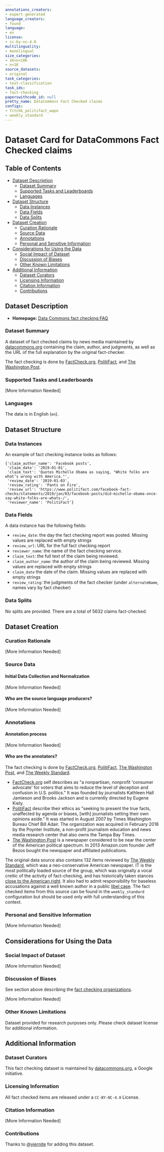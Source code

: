 ```yaml
---
annotations_creators:
- expert-generated
language_creators:
- found
language:
- en
license:
- cc-by-nc-4.0
multilinguality:
- monolingual
size_categories:
- 1K<n<10K
- n<1K
source_datasets:
- original
task_categories:
- text-classification
task_ids:
- fact-checking
paperswithcode_id: null
pretty_name: DataCommons Fact Checked claims
configs:
- fctchk_politifact_wapo
- weekly_standard
---
```


# Dataset Card for DataCommons Fact Checked claims

## Table of Contents
- [Dataset Description](#dataset-description)
  - [Dataset Summary](#dataset-summary)
  - [Supported Tasks and Leaderboards](#supported-tasks-and-leaderboards)
  - [Languages](#languages)
- [Dataset Structure](#dataset-structure)
  - [Data Instances](#data-instances)
  - [Data Fields](#data-fields)
  - [Data Splits](#data-splits)
- [Dataset Creation](#dataset-creation)
  - [Curation Rationale](#curation-rationale)
  - [Source Data](#source-data)
  - [Annotations](#annotations)
  - [Personal and Sensitive Information](#personal-and-sensitive-information)
- [Considerations for Using the Data](#considerations-for-using-the-data)
  - [Social Impact of Dataset](#social-impact-of-dataset)
  - [Discussion of Biases](#discussion-of-biases)
  - [Other Known Limitations](#other-known-limitations)
- [Additional Information](#additional-information)
  - [Dataset Curators](#dataset-curators)
  - [Licensing Information](#licensing-information)
  - [Citation Information](#citation-information)
  - [Contributions](#contributions)

## Dataset Description

- **Homepage:** [Data Commons fact checking FAQ](https://datacommons.org/factcheck/faq)

### Dataset Summary

A dataset of fact checked claims by news media maintained by [datacommons.org](https://datacommons.org/) containing the claim, author, and judgments, as well as the URL of the full explanation by the original fact-checker.

The fact checking is done by [FactCheck.org](https://www.factcheck.org/), [PolitiFact](https://www.politifact.com/), and [The Washington Post](https://www.washingtonpost.com/).

### Supported Tasks and Leaderboards

[More Information Needed]

### Languages

The data is in English (`en`).

## Dataset Structure

### Data Instances

An example of fact checking instance looks as follows:
```
{'claim_author_name': 'Facebook posts',
 'claim_date': '2019-01-01',
 'claim_text': 'Quotes Michelle Obama as saying, "White folks are what’s wrong with America."',
 'review_date': '2019-01-03',
 'review_rating': 'Pants on Fire',
 'review_url': 'https://www.politifact.com/facebook-fact-checks/statements/2019/jan/03/facebook-posts/did-michelle-obama-once-say-white-folks-are-whats-/',
 'reviewer_name': 'PolitiFact'}
```

### Data Fields

A data instance has the following fields:
- `review_date`: the day the fact checking report was posted. Missing values are replaced with empty strings
- `review_url`: URL for the full fact checking report
- `reviewer_name`: the name of the fact checking service.
- `claim_text`: the full text of the claim being reviewed.
- `claim_author_name`: the author of the claim being reviewed. Missing values are replaced with empty strings
- `claim_date` the date of the claim. Missing values are replaced with empty strings
- `review_rating`: the judgments of the fact checker (under `alternateName`, names vary by fact checker)

### Data Splits

No splits are provided. There are a total of 5632 claims fact-checked.

## Dataset Creation

### Curation Rationale

[More Information Needed]

### Source Data

#### Initial Data Collection and Normalization

[More Information Needed]

#### Who are the source language producers?

[More Information Needed]

### Annotations

#### Annotation process

[More Information Needed]

#### Who are the annotators?

The fact checking is done by [FactCheck.org](https://www.factcheck.org/), [PolitiFact](https://www.politifact.com/), [The Washington Post](https://www.washingtonpost.com/), and [The Weekly Standard](https://www.weeklystandard.com/).

- [FactCheck.org](https://www.factcheck.org/) self describes as "a nonpartisan, nonprofit 'consumer advocate' for voters that aims to reduce the level of deception and confusion in U.S. politics." It was founded by journalists Kathleen Hall Jamieson and Brooks Jackson and is currently directed by Eugene Kiely.
- [PolitiFact](https://www.politifact.com/) describe their ethics as "seeking to present the true facts, unaffected by agenda or biases, [with] journalists setting their own opinions aside." It was started in August 2007 by Times Washington Bureau Chief Bill Adair. The organization was acquired in February 2018 by the Poynter Institute, a non-profit journalism education and news media research center that also owns the Tampa Bay Times.
- [The Washington Post](https://www.washingtonpost.com/) is a newspaper considered to be near the center of the American political spectrum. In 2013 Amazon.com founder Jeff Bezos bought the newspaper and affiliated publications.

The original data source also contains 132 items reviewed by [The Weekly Standard](https://www.weeklystandard.com/), which was a neo-conservative American newspaper. IT is the most politically loaded source of the group, which was originally a vocal creitic of the activity of fact-checking, and has historically taken stances [close to the American right](https://en.wikipedia.org/wiki/The_Weekly_Standard#Support_of_the_invasion_of_Iraq). It also had to admit responsibility for baseless accusations against a well known author in a public [libel case](https://en.wikipedia.org/wiki/The_Weekly_Standard#Libel_case). The fact checked items from this source can be found in the `weekly_standard` configuration but should be used only with full understanding of this context.

### Personal and Sensitive Information

[More Information Needed]

## Considerations for Using the Data

### Social Impact of Dataset

[More Information Needed]

### Discussion of Biases

See section above describing the [fact checking organizations](#who-are-the-annotators?).

[More Information Needed]

### Other Known Limitations

Dataset provided for research purposes only. Please check dataset license for additional information.

## Additional Information

### Dataset Curators

This fact checking dataset is maintained by [datacommons.org](https://datacommons.org/), a Google initiative.

### Licensing Information

All fact checked items are released under a `CC-BY-NC-4.0` License.

### Citation Information

[More Information Needed]

### Contributions

Thanks to [@yjernite](https://github.com/yjernite) for adding this dataset.
